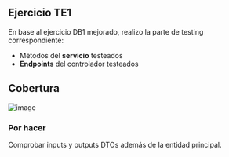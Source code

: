 ## Ejercicio TE1
En base al ejercicio DB1 mejorado, realizo la parte de testing correspondiente:
- Métodos del **servicio** testeados
- **Endpoints** del controlador testeados

## Cobertura
![image](https://user-images.githubusercontent.com/101171440/161930372-265382d3-f2e8-43e9-8d91-a2402cfdb2b8.png)

### Por hacer
Comprobar inputs y outputs DTOs además de la entidad principal.